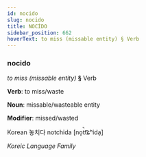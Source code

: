 ```yaml
---
id: nocido
slug: nocido
title: NOCİDO
sidebar_position: 662
hoverText: to miss (missable entity) § Verb
---
```


### nocido

*to miss (missable entity)* **§** Verb

**Verb**: to miss/waste

**Noun**: missable/wasteable entity

**Modifier**: missed/wasted

Korean 놓치다 notchida [no̞t̚t͡ɕʰida̠]

*Koreic Language Family*